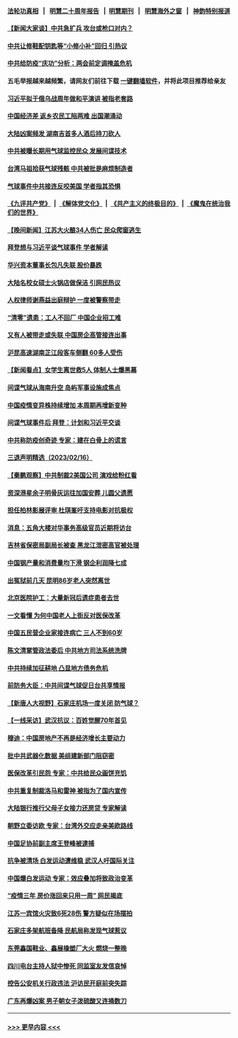 #### [法轮功真相](https://github.com/gfw-breaker/truth/blob/master/README.md?t=0) &nbsp;&nbsp;|&nbsp;&nbsp; [明慧二十周年报告](https://github.com/gfw-breaker/mh-reports/blob/master/README.md?t=0) &nbsp;&nbsp;|&nbsp;&nbsp;[明慧期刊](https://github.com/gfw-breaker/mh-qikan) &nbsp;&nbsp;|&nbsp;&nbsp; [明慧海外之窗](https://github.com/gfw-breaker/mh-news/blob/master/README.md?t=0) &nbsp;&nbsp;|&nbsp;&nbsp; [神韵特别报道](https://github.com/gfw-breaker/mh-news/blob/master/shenyun.md?t=0)
#### [【新闻大家谈】中共急扩兵 攻台或枪口对内？](../pages/nsc413/n13931713.md?t=02180043) 
#### [中共让修鞋配钥匙等“小修小补”回归 引热议](../pages/nsc413/n13931919.md?t=02180043) 
#### [中共给防疫“庆功”分析：两会前定调掩盖危机](../pages/nsc413/n13931864.md?t=02180043) 
#### 五毛举报越来越频繁，请网友们前往下载 [一键翻墙软件](https://github.com/gfw-breaker/ssr-accounts)，并将此项目推荐给亲友
#### [习近平拟于俄乌战周年做和平演讲 被指老套路](../pages/nsc413/n13932004.md?t=02180043) 
#### [中国经济差 返乡农民工陷两难 出国潮涌动](../pages/nsc413/n13931944.md?t=02180043) 
#### [大陆凶案频发 湖南吉首多人酒后持刀砍人](../pages/nsc413/n13931881.md?t=02180043) 
#### [中共被曝长期用气球监控民众 发展间谍技术](../pages/nsc413/n13931927.md?t=02180043) 
#### [台湾马祖拾获气球残骸 中共被批是麻烦制造者](../pages/nsc413/n13931675.md?t=02180043) 
#### [气球事件中共接连反咬美国 学者指其恐惧](../pages/nsc413/n13931685.md?t=02180043) 
#### [《九评共产党》](https://github.com/begood0513/9ping.md/blob/master/README.md) &nbsp;|&nbsp; [《解体党文化》](../../../../jtdwh.md/blob/master/README.md)  &nbsp;|&nbsp; [《共产主义的终极目的》](../../../../gczydzjmd.md/blob/master/README.md) &nbsp;|&nbsp; [《魔鬼在统治我们的世界》](../../../../mgztzwmdsj.md/blob/master/README.md) 
#### [【晚间新闻】江苏大火酿34人伤亡 民众爬窗逃生](../pages/nsc413/n13931903.md?t=02180043) 
#### [拜登想与习近平谈气球事件 学者解读](../pages/nsc413/n13931686.md?t=02180043) 
#### [华兴资本董事长包凡失联 股价暴跌](../pages/nsc413/n13931782.md?t=02180043) 
#### [大陆名校女硕士火锅店做保洁 引网民热议](../pages/nsc413/n13931886.md?t=02180043) 
#### [人权律师谢燕益出庭辩护 一度被警察带走](../pages/nsc413/n13931778.md?t=02180043) 
#### [“清零”遗患：工人不回厂 中国企业招工难](../pages/nsc413/n13931772.md?t=02180043) 
#### [又有人被带走或失联 中国房企高管接连出事](../pages/nsc413/n13931704.md?t=02180043) 
#### [沪昆高速湖南芷江段客车侧翻 60多人受伤](../pages/nsc413/n13931703.md?t=02180043) 
#### [【新闻看点】女学生离世救5人 体制人士爆黑幕](../pages/nsc413/n13931516.md?t=02180043) 
#### [间谍气球从海南升空 岛屿军事设施成焦点](../pages/nsc413/n13931607.md?t=02180043) 
#### [中国疫情变异株持续增加 本周期再增新变种](../pages/nsc413/n13931688.md?t=02180043) 
#### [间谍气球事件后 拜登：计划和习近平交谈](../pages/nsc413/n13931431.md?t=02180043) 
#### [中共称防疫创奇迹 专家：建在白骨上的谎言](../pages/nsc413/n13931404.md?t=02180043) 
#### [三退声明精选（2023/02/16）](../pages/nsc413/n13931637.md?t=02180043) 
#### [【秦鹏观察】中共制裁2美国公司 演戏给粉红看](../pages/nsc413/n13931519.md?t=02180043) 
#### [资深港星余子明骨灰运往加国安葬 儿圆父遗愿](../pages/nsc413/n13931474.md?t=02180043) 
#### [担任柏林影展评审 杜琪峯吁支持电影对抗极权](../pages/nsc413/n13931435.md?t=02180043) 
#### [消息：五角大楼对华事务高级官员近期将访台](../pages/nsc413/n13931512.md?t=02180043) 
#### [吉林省保密局副局长被查 黑龙江泄密高官被处理](../pages/nsc413/n13931416.md?t=02180043) 
#### [中国钢产量和消费量均下滑 钢企利润降七成](../pages/nsc413/n13931491.md?t=02180043) 
#### [出冤狱前几天 昆明86岁老人突然离世](../pages/nsc413/n13931228.md?t=02180043) 
#### [北京医院护工：大量新冠后遗症患者去世](../pages/nsc413/n13931443.md?t=02180043) 
#### [一文看懂 为何中国老人上街反对医保改革](../pages/nsc413/n13931398.md?t=02180043) 
#### [中国五民营企业家接连病亡 三人不到60岁](../pages/nsc413/n13931445.md?t=02180043) 
#### [陈文清掌管政法委后 中共地方司法系统洗牌](../pages/nsc413/n13931456.md?t=02180043) 
#### [中共持续加征耕地 凸显地方债务危机](../pages/nsc413/n13931427.md?t=02180043) 
#### [前防务大臣：中共间谍气球促日台共享情报](../pages/nsc413/n13931413.md?t=02180043) 
#### [【新唐人大视野】石家庄机场一度关闭 防气球？](../pages/nsc413/n13931344.md?t=02180043) 
#### [【一线采访】武汉抗议：百姓觉醒70年首见](../pages/nsc413/n13931265.md?t=02180043) 
#### [穆迪：中国房地产不再是经济增长主要动力](../pages/nsc413/n13931057.md?t=02180043) 
#### [批中共武器化数据 美组建新部门阻窃密](../pages/nsc413/n13931394.md?t=02180043) 
#### [医保改革引民怨 专家：中共给民众画饼充饥](../pages/nsc413/n13931367.md?t=02180043) 
#### [中共重复制裁洛马和雷神 被指为了国内宣传](../pages/nsc413/n13931243.md?t=02180043) 
#### [大陆银行推行父母子女接力还房贷 专家解读](../pages/nsc413/n13931034.md?t=02180043) 
#### [朝野立委访欧 专家：台湾外交应走亲美欧路线](../pages/nsc413/n13930852.md?t=02180043) 
#### [中国足协前副主席王登峰被逮捕](../pages/nsc413/n13931141.md?t=02180043) 
#### [抗争被清场 白发运动遭维稳 武汉人吁国际关注](../pages/nsc413/n13931147.md?t=02180043) 
#### [中国爆白发运动 专家：效应叠加将致政治变革](../pages/nsc413/n13931004.md?t=02180043) 
#### [“疫情三年 房价涨回来只用一周” 网民揭底](../pages/nsc413/n13931080.md?t=02180043) 
#### [江苏一宾馆火灾致6死28伤 警方疑似在场摆拍](../pages/nsc413/n13930860.md?t=02180043) 
#### [石家庄多架航班备降 民航局称发现气球惹议](../pages/nsc413/n13931142.md?t=02180043) 
#### [东莞鑫国鞋业、鑫展橡塑厂大火 燃烧一整晚](../pages/nsc413/n13931056.md?t=02180043) 
#### [四川电台主持人狱中惨死 同监室友发信哀悼](../pages/nsc413/n13931016.md?t=02180043) 
#### [控告公安机关行政违法 沪访民开庭前突失踪](../pages/nsc413/n13930953.md?t=02180043) 
#### [广东再爆凶案 男子朝女子泼硫酸又连捅数刀](../pages/nsc413/n13931032.md?t=02180043) 

----
#### [ >>> 更早内容 <<< ](../indexes/nsc413-earlier.md)
